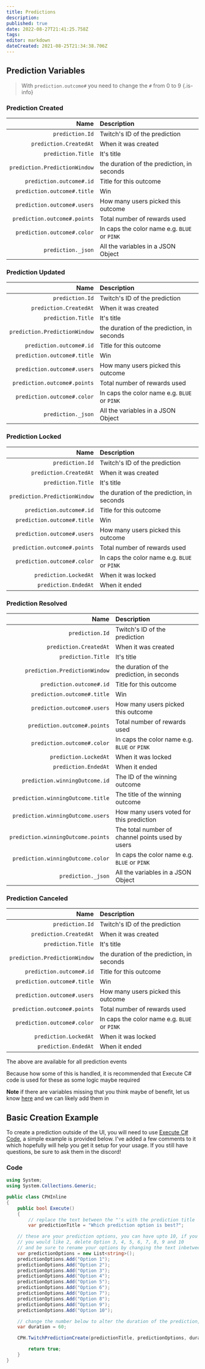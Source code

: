 ```yaml
---
title: Predictions
description: 
published: true
date: 2022-08-27T21:41:25.758Z
tags: 
editor: markdown
dateCreated: 2021-08-25T21:34:38.706Z
---
```


## Prediction Variables
> With `prediction.outcome#` you need to change the `#` from 0 to 9
{.is-info}

### Prediction Created
Name | Description
----:|:------------
`prediction.Id` | Twitch's ID of the prediction
`prediction.CreatedAt` | When it was created
`prediction.Title` | It's title
`prediction.PredictionWindow` | the duration of the prediction, in seconds
`prediction.outcome#.id` | Title for this outcome
`prediction.outcome#.title` | Win
`prediction.outcome#.users` | How many users picked this outcome
`prediction.outcome#.points` | Total number of rewards used
`prediction.outcome#.color` | In caps the color name e.g. `BLUE` or `PINK`
`prediction._json` | All the variables in a JSON Object

### Prediction Updated
Name | Description
----:|:------------
`prediction.Id` | Twitch's ID of the prediction
`prediction.CreatedAt` | When it was created
`prediction.Title` | It's title
`prediction.PredictionWindow` | the duration of the prediction, in seconds
`prediction.outcome#.id` | Title for this outcome
`prediction.outcome#.title` | Win
`prediction.outcome#.users` | How many users picked this outcome
`prediction.outcome#.points` | Total number of rewards used
`prediction.outcome#.color` | In caps the color name e.g. `BLUE` or `PINK`
`prediction._json` | All the variables in a JSON Object

### Prediction Locked
Name | Description
----:|:------------
`prediction.Id` | Twitch's ID of the prediction
`prediction.CreatedAt` | When it was created
`prediction.Title` | It's title
`prediction.PredictionWindow` | the duration of the prediction, in seconds
`prediction.outcome#.id` | Title for this outcome
`prediction.outcome#.title` | Win
`prediction.outcome#.users` | How many users picked this outcome
`prediction.outcome#.points` | Total number of rewards used
`prediction.outcome#.color` | In caps the color name e.g. `BLUE` or `PINK`
`prediction.LockedAt` | When it was locked
`prediction.EndedAt` | When it ended

### Prediction Resolved
Name | Description
----:|:------------
`prediction.Id` | Twitch's ID of the prediction
`prediction.CreatedAt` | When it was created
`prediction.Title` | It's title
`prediction.PredictionWindow` | the duration of the prediction, in seconds
`prediction.outcome#.id` | Title for this outcome
`prediction.outcome#.title` | Win
`prediction.outcome#.users` | How many users picked this outcome
`prediction.outcome#.points` | Total number of rewards used
`prediction.outcome#.color` | In caps the color name e.g. `BLUE` or `PINK`
`prediction.LockedAt` | When it was locked
`prediction.EndedAt` | When it ended
`prediction.winningOutcome.id` | The ID of the winning outcome
`prediction.winningOutcome.title` | The title of the winning outcome
`prediction.winningOutcome.users` | How many users voted for this prediction
`prediction.winningOutcome.points` | The total number of channel points used by users
`prediction.winningOutcome.color`	| In caps the color name e.g. `BLUE` or `PINK`
`prediction._json` | All the variables in a JSON Object

### Prediction Canceled
Name | Description
----:|:------------
`prediction.Id` | Twitch's ID of the prediction
`prediction.CreatedAt` | When it was created
`prediction.Title` | It's title
`prediction.PredictionWindow` | the duration of the prediction, in seconds
`prediction.outcome#.id` | Title for this outcome
`prediction.outcome#.title` | Win
`prediction.outcome#.users` | How many users picked this outcome
`prediction.outcome#.points` | Total number of rewards used
`prediction.outcome#.color` | In caps the color name e.g. `BLUE` or `PINK`
`prediction.LockedAt` | When it was locked
`prediction.EndedAt` | When it ended

The above are available for all prediction events

Because how some of this is handled, it is recommended that Execute C# code is used for these as some logic maybe required

**Note** if there are variables missing that you think maybe of benefit, let us know [here](https://ideas.streamer.bot) and we can likely add them in

## Basic Creation Example
To create a prediction outside of the UI, you will need to use [Execute C# Code](/Sub-Actions/Code/Execute-CSharp-Code), a simple example is provided below.  I've added a few comments to it which hopefully will help you get it setup for your usage.  If you still have questions, be sure to ask them in the discord!

### Code

```csharp
using System;
using System.Collections.Generic;

public class CPHInline
{
	public bool Execute()
	{
		// replace the text between the "'s with the prediction title
		var predictionTitle = "Which prediction option is best?";

    // these are your prediction options, you can have upto 10, if you don't want 10, just delete the lines you don't want, so say
    // you would like 2, delete Option 3, 4, 5, 6, 7, 8, 9 and 10
    // and be sure to rename your options by changing the text inbetween the "'s
    var predictionOptions = new List<string>();
    predictionOptions.Add("Option 1");
    predictionOptions.Add("Option 2");
    predictionOptions.Add("Option 3");
    predictionOptions.Add("Option 4");
    predictionOptions.Add("Option 5");
    predictionOptions.Add("Option 6");
    predictionOptions.Add("Option 7");
    predictionOptions.Add("Option 8");
    predictionOptions.Add("Option 9");
    predictionOptions.Add("Option 10");

    // change the number below to alter the duration of the prediction, it is in seconds
    var duration = 60;

    CPH.TwitchPredictionCreate(predictionTitle, predictionOptions, duration);

		return true;
	}
}
```